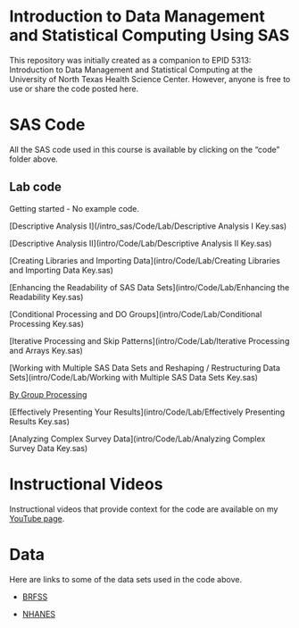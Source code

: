 # Introduction to Data Management and Statistical Computing Using SAS

This repository was initially created as a companion to EPID 5313: Introduction to Data Management and Statistical Computing at the University of North Texas Health Science Center. However, anyone is free to use or share the code posted here.

# SAS Code

All the SAS code used in this course is available by clicking on the “code” folder above.

## Lab code

Getting started - No example code.

[Descriptive Analysis I](/intro_sas/Code/Lab/Descriptive Analysis I Key.sas)

[Descriptive Analysis II](intro/Code/Lab/Descriptive Analysis II Key.sas)

[Creating Libraries and Importing Data](intro/Code/Lab/Creating Libraries and Importing Data Key.sas)

[Enhancing the Readability of SAS Data Sets](intro/Code/Lab/Enhancing the Readability Key.sas)

[Conditional Processing and DO Groups](intro/Code/Lab/Conditional Processing Key.sas)

[Iterative Processing and Skip Patterns](intro/Code/Lab/Iterative Processing and Arrays Key.sas)

[Working with Multiple SAS Data Sets and Reshaping / Restructuring Data Sets](intro/Code/Lab/Working with Multiple SAS Data Sets Key.sas)

[By Group Processing](intro/Code/Lab/)

[Effectively Presenting Your Results](intro/Code/Lab/Effectively Presenting Results Key.sas)

[Analyzing Complex Survey Data](intro/Code/Lab/Analyzing Complex Survey Data Key.sas)

# Instructional Videos

Instructional videos that provide context for the code are available on my [YouTube page]( https://www.youtube.com/channel/UCI-uSPJScwsQH6ZF_LBDMbQ). 

# Data

Here are links to some of the data sets used in the code above.

* [BRFSS](https://www.cdc.gov/brfss/annual_data/annual_data.htm)

* [NHANES](https://wwwn.cdc.gov/nchs/nhanes/)
